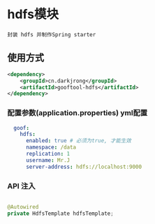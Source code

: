 # hdfs模块
    封装 hdfs 并制作Spring starter

## 使用方式
```xml
<dependency>
    <groupId>cn.darkjrong</groupId>
    <artifactId>gooftool-hdfs</artifactId>
</dependency>
```

### 配置参数(application.properties)  yml配置
```yaml
  goof:
    hdfs:
      enabled: true # 必须为true, 才能生效
      namespace: /data
      replication: 1
      username: Mr.J
      server-address: hdfs://localhost:9000
```
### API 注入
```java

@Autowired
private HdfsTemplate hdfsTemplate;
```











